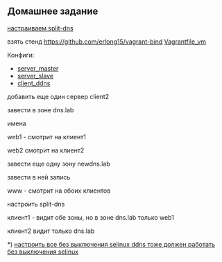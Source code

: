 Домашнее задание
---------------------
[настраиваем split-dns](https://github.com/kyourselfer/OTUS_LinuxAdmin201804/tree/master/lesson13_dns/1)

взять стенд https://github.com/erlong15/vagrant-bind [Vagrantfile_vm](https://github.com/kyourselfer/OTUS_LinuxAdmin201804/blob/master/lesson13_dns/Vagrantfile)

Конфиги:
* [server_master](https://github.com/kyourselfer/OTUS_LinuxAdmin201804/blob/master/lesson13_dns/1/named_master.conf)
* [server_slave](https://github.com/kyourselfer/OTUS_LinuxAdmin201804/blob/master/lesson13_dns/1/named_slave.conf)
* [client_ddns](https://github.com/kyourselfer/OTUS_LinuxAdmin201804/blob/master/lesson13_dns/1/clientddns/)


добавить еще один сервер client2

завести в зоне dns.lab 

имена

web1 - смотрит на клиент1

web2 смотрит на клиент2

завести еще одну зону newdns.lab

завести в ней запись

www - смотрит на обоих клиентов

настроить split-dns

клиент1 - видит обе зоны, но в зоне dns.lab только web1

клиент2 видит только dns.lab

*) [настроить все без выключения selinux
ddns тоже должен работать без выключения selinux](https://github.com/kyourselfer/OTUS_LinuxAdmin201804/tree/master/lesson13_dns/extra)
